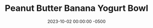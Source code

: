 ---
layout: post
title:  "Peanut Butter Banana Yogurt Bowl"
date:   2023-10-02 00:00:00 -0500
categories:
- Recipes
- Breakfast
permalink: /recipes/yogurt-banana
image: /assets/Food/Breakfast/Yogurt/yogurt-banana.jpg
ing: yogurtbanana-ing
facts: yogurtbanana-facts
Prep: 5
Rest: 
Cook: 
Source1: 
Source2: 
Description: Here I've made 4 different variations of yogurt bowls that you can easily prep the night before for an easy breakfast. We have PB&J, Apple Pie, Chocolate, and Peanut Butter Banana for you to enjoy
Instructions: 
- In a small bowl or airtight container, mix together the base ingredients (yogurt, milk, applesauce, whey, peanut butter, cinnamon, and optional sweetener). Choose a flavor below, and mix in. Top with your fruit and chopped nuts (if you didn't use peanut butter)<br><br>

- Peanut Butter Banana - mix in the PB2 and top with your sliced banana (or mash the banana into it)<br><br>

- For the other flavors and their nutrition facts, check out the links below<br><br>
- <p><a href="yogurt-pbj">Peanut Butter and Jelly Yogurt Bowl</a></p>
- <p><a href="yogurt-apple">Apple Pie Yogurt Bowl</a></p>
- <p><a href="yogurt-choc">Chocolate Almond Yogurt Bowl</a></p>
---